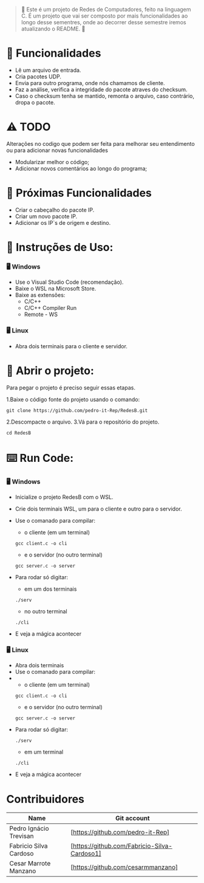  > :construction: Este é um projeto de Redes de Computadores, feito na linguagem C. É um projeto que vai ser composto por mais funcionalidades ao longo desse sementres, onde ao decorrer desse semestre iremos atualizando o README. :construction:

# :stop_sign: Funcionalidades

- Lê um arquivo de entrada.
- Cria pacotes UDP.
- Envia para outro programa, onde nós chamamos de cliente.
- Faz a análise, verifica a integridade do pacote atraves do checksum.
- Caso o checksum tenha se mantido, remonta o arquivo, caso contrário, dropa o pacote.

# :warning: TODO

Alterações no codigo que podem ser feita para melhorar seu entendimento ou para adicionar novas funcionalidades

- Modularizar melhor o código;
- Adicionar novos comentários ao longo do programa;

# :vertical_traffic_light: Próximas Funcionalidades

- Criar o cabeçalho do pacote IP.
- Criar um novo pacote IP.
- Adicionar os IP`s de origem e destino.

# :scroll: Instruções de Uso:

### :desktop_computer: Windows

- Use o Visual Studio Code (recomendação).
- Baixe o WSL na Microsoft Store.
- Baixe as extensões:
    * C/C++
    * C/C++ Compiler Run
    * Remote - WS

### :desktop_computer: Linux

- Abra dois terminais para o cliente e servidor.

# :scroll: Abrir o projeto:

Para pegar o projeto é preciso seguir essas etapas.

1.Baixe o código fonte do projeto usando o comando:

        
    git clone https://github.com/pedro-it-Rep/RedesB.git
        
2.Descompacte o arquivo.
3.Vá para o repositório do projeto.

        
    cd RedesB

# :keyboard: Run Code:

### :desktop_computer: Windows

- Inicialize o projeto RedesB com o WSL.
- Crie dois terminais WSL, um para o cliente e outro para o servidor.
- Use o comanado para compilar:
    * o cliente (em um terminal)

    ```
    gcc client.c -o cli
    ```

    * e o servidor (no outro terminal)
    ```
    gcc server.c -o server
    ```

- Para rodar só digitar:
    * em um dos terminais
    ```
    ./serv
    ```

    * no outro terminal
    ```
    ./cli
    ```
- E veja  a mágica acontecer

### :desktop_computer: Linux

- Abra dois terminais
- Use o comanado para compilar:
- 
    * o cliente (em um terminal)
    ```
    gcc client.c -o cli
    ```
    * e o servidor (no outro terminal)
    ```
    gcc server.c -o server
    ```
- Para rodar só digitar:
    ```
    ./serv
    ```
    * em um terminal
    ```
    ./cli
    ```
- E veja  a mágica acontecer

# Contribuidores
| Name | Git account |
|------|-------------|
| Pedro Ignácio Trevisan| [https://github.com/pedro-it-Rep] | 
| Fabricio Silva Cardoso| [https://github.com/Fabricio-Silva-Cardoso1]|
| Cesar Marrote Manzano| [https://github.com/cesarmmanzano]|
